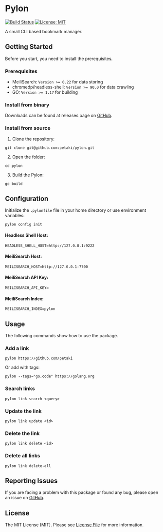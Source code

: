 # Pylon

[![Build Status](https://github.com/petaki/pylon/workflows/tests/badge.svg)](https://github.com/petaki/pylon/actions)
[![License: MIT](https://img.shields.io/badge/License-MIT-brightgreen.svg)](LICENSE.md)

A small CLI based bookmark manager.

## Getting Started

Before you start, you need to install the prerequisites.

### Prerequisites

- MeiliSearch: `Version >= 0.22` for data storing
- chromedp/headless-shell: `Version >= 90.0` for data crawling
- GO: `Version >= 1.17` for building

### Install from binary

Downloads can be found at releases page on [GitHub](https://github.com/petaki/pylon/releases).

### Install from source

1. Clone the repository:

```
git clone git@github.com:petaki/pylon.git
```

2. Open the folder:

```
cd pylon
```

3. Build the Pylon:

```
go build
```

## Configuration

Initialize the `.pylonfile` file in your home directory or use environment variables:

```
pylon config init
```

#### Headless Shell Host:

```
HEADLESS_SHELL_HOST=http://127.0.0.1:9222
```

#### MeiliSearch Host:

```
MEILISEARCH_HOST=http://127.0.0.1:7700
```

#### MeiliSearch API Key:

```
MEILISEARCH_API_KEY=
```

#### MeiliSearch Index:

```
MEILISEARCH_INDEX=pylon
```

## Usage

The following commands show how to use the package.

### Add a link

```
pylon https://github.com/petaki
```

Or add with tags:

```
pylon --tags="go,code" https://golang.org
```

### Search links

```
pylon link search <query>
```

### Update the link

```
pylon link update <id>
```

### Delete the link

```
pylon link delete <id>
```

### Delete all links

```
pylon link delete-all
```

## Reporting Issues

If you are facing a problem with this package or found any bug, please open an issue on [GitHub](https://github.com/petaki/pylon/issues).

## License

The MIT License (MIT). Please see [License File](LICENSE.md) for more information.
